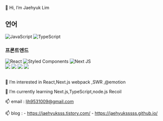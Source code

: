 👋 Hi, I’m Jaehyuk Lim

## 언어

![JavaScript](https://img.shields.io/badge/javascript-%23323330.svg?style=for-the-badge&logo=javascript&logoColor=%23F7DF1E)
![TypeScript](https://img.shields.io/badge/typescript-%23007ACC.svg?style=for-the-badge&logo=typescript&logoColor=white)

### 프론트엔드

  ![React](https://img.shields.io/badge/react-%2320232a.svg?style=for-the-badge&logo=react&logoColor=%2361DAFB)
  ![Styled Components](https://img.shields.io/badge/styled--components-DB7093?style=for-the-badge&logo=styled-components&logoColor=white)
  ![Next JS](https://img.shields.io/badge/Next-black?style=for-the-badge&logo=next.js&logoColor=white)
  <br/>
  <img src="https://img.shields.io/badge/Git-F05032?style=flat-square&logo=Git&logoColor=white"/></a>
  <img src="https://img.shields.io/badge/GitHub-181717?style=flat-square&logo=GitHub&logoColor=white"/></a>
  <img src="https://img.shields.io/badge/Slack-4A154B?style=flat-square&logo=Slack&logoColor=white"/></a>
  <img src="https://img.shields.io/badge/Trello-0052CC?style=flat-square&logo=Trello&logoColor=white"/></a>
</p>
  
<br/>
👀 I’m interested in React,Next.js webpack ,SWR ,@emotion

🌱 I’m currently learning Next.js,TypeScript,node.js Recoil

📫 email : ljh9531009@gmail.com

📫 blog : - https://jaehyuksss.tistory.com/ 
          - https://jaehyuksssss.github.io/

<!---
Jaehyuksssss/Jaehyuksssss is a ✨ special ✨ repository because its `README.md` (this file) appears on your GitHub profile.
You can click the Preview link to take a look at your changes.
--->

